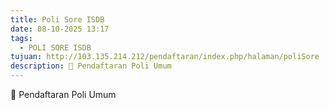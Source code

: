 ```yaml
---
title: Poli Sore ISDB
date: 08-10-2025 13:17
tags:
  - POLI SORE ISDB
tujuan: http://103.135.214.212/pendaftaran/index.php/halaman/poliSore
description: 🔗 Pendaftaran Poli Umum
---
```

🔗 Pendaftaran Poli Umum